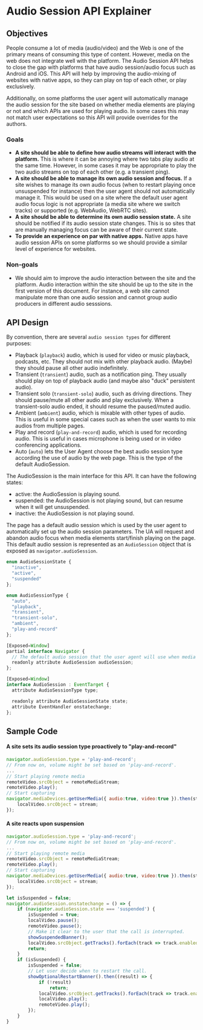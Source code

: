 # Audio Session API Explainer

## Objectives
People consume a lot of media (audio/video) and the Web is one of the primary means of consuming this type of content.
However, media on the web does not integrate well with the platform.
The Audio Session API helps to close the gap with platforms that have audio session/audio focus such as Android and iOS.
This API will help by improving the audio-mixing of websites with native apps, so they can play on top of each other, or play exclusively.

Additionally, on some platforms the user agent will automatically manage the audio session for the site based on whether media elements are playing or not and which APIs are used for playing audio.
In some cases this may not match user expectations so this API will provide overrides for the authors.

### Goals

 * **A site should be able to define how audio streams will interact with the platform.**
   This is where it can be annoying where two tabs play audio at the same time.
   However, in some cases it may be appropriate to play the two audio streams on top of each other (e.g. a transient ping).
 * **A site should be able to manage its own audio session and focus.**
   If a site wishes to manage its own audio focus (when to restart playing once unsuspended for instance) then the user agent should not automatically manage it.
   This would be used on a site where the default user agent audio focus logic is not appropriate (a media site where we switch tracks) or supported (e.g. WebAudio, WebRTC sites).
 * **A site should be able to determine its own audio session state.**
   A site should be notified if its audio session state changes.
   This is so sites that are manually managing focus can be aware of their current state.
 * **To provide an experience on par with native apps.**
   Native apps have audio session APIs on some platforms so we should provide a similar level of experience for websites.

### Non-goals

* We should aim to improve the audio interaction between the site and the platform. Audio interaction within the site should be up to the site in the first version of this document.  For instance, a web site cannot manipulate more than one audio session and cannot group audio producers in different audio sesssions.

## API Design

By convention, there are several `audio session types` for different purposes:

 * Playback (`playback`) audio, which is used for video or music playback, podcasts, etc. They should not mix with other playback audio. (Maybe) they should pause all other audio indefinitely.
 * Transient (`transient`) audio, such as a notification ping. They usually should play on top of playback audio (and maybe also "duck" persistent audio).
 * Transient solo (`transient-solo`) audio, such as driving directions. They should pause/mute all other audio and play exclusively. When a transient-solo audio ended, it should resume the paused/muted audio.
 * Ambient (`ambient`) audio, which is mixable with other types of audio. This is useful in some special cases such as when the user wants to mix audios from multiple pages.
 * Play and record (`play-and-record`) audio, which is used for recording audio. This is useful in cases microphone is being used or in video conferencing applications.
 * Auto (`auto`) lets the User Agent choose the best audio session type according the use of audio by the web page. This is the type of the default AudioSession.

The AudioSession is the main interface for this API. It can have the following states:

 * active: the AudioSession is playing sound.
 * suspended: the AudioSession is not playing sound, but can resume when it will get unsuspended.
 * inactive: the AudioSession is not playing sound.

The page has a default audio session which is used by the user agent to automatically set up the audio session parameters.
The UA will request and abandon audio focus when media elements start/finish playing on the page.
This default audio session is represented as an `AudioSession` object that is exposed as `navigator.audioSession`.

```javascript
enum AudioSessionState {
  "inactive",
  "active",
  "suspended"
};

enum AudioSessionType {
  "auto",
  "playback",
  "transient",
  "transient-solo",
  "ambient",
  "play-and-record"
};

[Exposed=Window]
partial interface Navigator {
  // The default audio session that the user agent will use when media elements start/stop playing.
  readonly attribute AudioSession audioSession;
};

[Exposed=Window]
interface AudioSession : EventTarget {
  attribute AudioSessionType type;

  readonly attribute AudioSessionState state;
  attribute EventHandler onstatechange;
};
```

## Sample Code

#### A site sets its audio session type proactively to "play-and-record"

```javascript
navigator.audioSession.type = 'play-and-record';
// From now on, volume might be set based on 'play-and-record'.
...
// Start playing remote media
remoteVideo.srcObject = remoteMediaStream;
remoteVideo.play();
// Start capturing
navigator.mediaDevices.getUserMedia({ audio:true, video:true }).then(stream => {
    localVideo.srcObject = stream;
});
```

#### A site reacts upon suspension

```javascript
navigator.audioSession.type = 'play-and-record';
// From now on, volume might be set based on 'play-and-record'.
...
// Start playing remote media
remoteVideo.srcObject = remoteMediaStream;
remoteVideo.play();
// Start capturing
navigator.mediaDevices.getUserMedia({ audio:true, video:true }).then(stream => {
    localVideo.srcObject = stream;
});

let isSuspended = false;
navigator.audioSession.onstatechange = () => {
    if (navigator.audioSession.state === 'suspended') {
        isSuspended = true;
        localVideo.pause();
        remoteVideo.pause();
        // Make it clear to the user that the call is interrupted.
        showSuspendedBanner();
        localVideo.srcObject.getTracks().forEach(track => track.enabled = false);
        return;
    }
    if (isSuspended) {
        isSuspended = false;
        // Let user decide when to restart the call.
        showOptionalRestartBanner().then((result) => {
            if (!result)
                return;
            localVideo.srcObject.getTracks().forEach(track => track.enabled = true);
            localVideo.play();
            remoteVideo.play();
        });
    }
}
```
